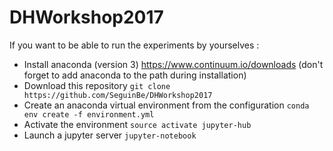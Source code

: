 # DHWorkshop2017

If you want to be able to run the experiments by yourselves :

- Install anaconda (version 3) https://www.continuum.io/downloads (don't forget to add anaconda to the path during installation)
- Download this repository `git clone https://github.com/SeguinBe/DHWorkshop2017`
- Create an anaconda virtual environment from the configuration `conda env create -f environment.yml`
- Activate the environment `source activate jupyter-hub`
- Launch a jupyter server `jupyter-notebook`
